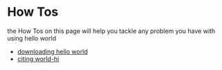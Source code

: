 How Tos
=======

the How Tos on this page will help you tackle any problem you have with using hello world

* [downloading hello world](/how-tos/downloading-hello-world.md)
* [citing world-hi](/how-tos/citing-world-hi.md)